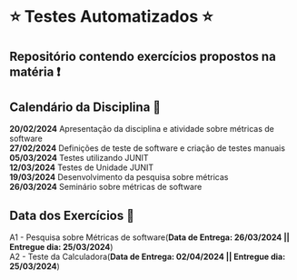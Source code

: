 # :star: Testes Automatizados :star:

## Repositório contendo exercícios propostos na matéria :exclamation:

## Calendário da Disciplina :calendar:

**20/02/2024**	Apresentação da disciplina e atividade sobre métricas de software  
**27/02/2024**	Definições de teste de software e criação de testes manuais  
**05/03/2024**	Testes utilizando JUNIT  
**12/03/2024**	Testes de Unidade JUNIT  
**19/03/2024**	Desenvolvimento da pesquisa sobre métricas  
**26/03/2024**	Seminário sobre métricas de software  

## Data dos Exercícios :date:

A1 - Pesquisa sobre Métricas de software(**Data de Entrega: 26/03/2024 || Entregue dia: 25/03/2024**)  
A2 - Teste da Calculadora(**Data de Entrega: 02/04/2024 || Entregue dia: 25/03/2024**) 
